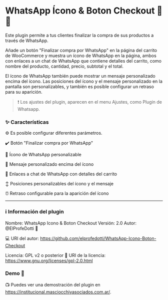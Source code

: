 # WhatsApp Ícono & Boton Checkout :iphone: :money_with_wings:

Este plugin permite a tus clientes finalizar la compra de sus productos a través de WhatsApp.

Añade un botón "Finalizar compra por WhatsApp" en la página del carrito de WooCommerce y muestra un ícono de WhatsApp en la página, ambos con enlaces a un chat de WhatsApp que contiene detalles del carrito, como nombre del producto, cantidad, precio, subtotal y el total.

El ícono de WhatsApp también puede mostrar un mensaje personalizado encima del ícono. Las posiciones del ícono y el mensaje personalizado en la pantalla son personalizables, y también es posible configurar un retraso para su aparición.

> ❗ Los ajustes del plugin, aparecen en el menu Ajustes, como Plugin de Whatsapp.

### :sparkles: Características

:gear: Es posible configurar diferentes parámetros.

:heavy_check_mark: Botón "Finalizar compra por WhatsApp" 

:art: Ícono de WhatsApp personalizable 

:speech_balloon: Mensaje personalizado encima del ícono

:link: Enlaces a chat de WhatsApp con detalles del carrito

:arrow_up_down: Posiciones personalizables del ícono y el mensaje

:alarm_clock: Retraso configurable para la aparición del ícono

---

### :information_source: Información del plugin

Nombre: WhatsApp Icono & Boton Checkout
Versión: 2.0
Autor: @ElProfeDotti :bust_in_silhouette:

:computer: URI del autor: https://github.com/elprofedotti/WhatsApp-Icono-Boton-Checkout 

Licencia: GPL v2 o posterior
:scroll: URI de la licencia: https://www.gnu.org/licenses/gpl-2.0.html 

### Demo :eyes:

:tv: Puedes ver una demostración del plugin en https://institucional.masciocchiyasociados.com.ar/. 
